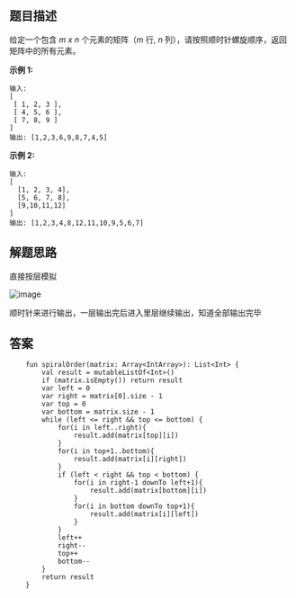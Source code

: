 ## 题目描述

给定一个包含 *m x n* 个元素的矩阵（*m* 行, *n* 列），请按照顺时针螺旋顺序，返回矩阵中的所有元素。

**示例 1:**


```
输入:
[
 [ 1, 2, 3 ],
 [ 4, 5, 6 ],
 [ 7, 8, 9 ]
]
输出: [1,2,3,6,9,8,7,4,5]
```

**示例 2:**


```
输入:
[
  [1, 2, 3, 4],
  [5, 6, 7, 8],
  [9,10,11,12]
]
输出: [1,2,3,4,8,12,11,10,9,5,6,7]
```

## 解题思路

直接按层模拟

![image](https://user-images.githubusercontent.com/30992818/72047846-6a00c380-32f6-11ea-9f99-cd266565ad32.png)


顺时针来进行输出，一层输出完后进入里层继续输出，知道全部输出完毕

## 答案


```
    fun spiralOrder(matrix: Array<IntArray>): List<Int> {
        val result = mutableListOf<Int>()
        if (matrix.isEmpty()) return result
        var left = 0
        var right = matrix[0].size - 1
        var top = 0
        var bottom = matrix.size - 1
        while (left <= right && top <= bottom) {
            for(i in left..right){
                result.add(matrix[top][i])
            }
            for(i in top+1..bottom){
                result.add(matrix[i][right])
            }
            if (left < right && top < bottom) {
                for(i in right-1 downTo left+1){
                    result.add(matrix[bottom][i])
                }
                for(i in bottom downTo top+1){
                    result.add(matrix[i][left])
                }
            }
            left++
            right--
            top++
            bottom--
        }
        return result
    }
```
